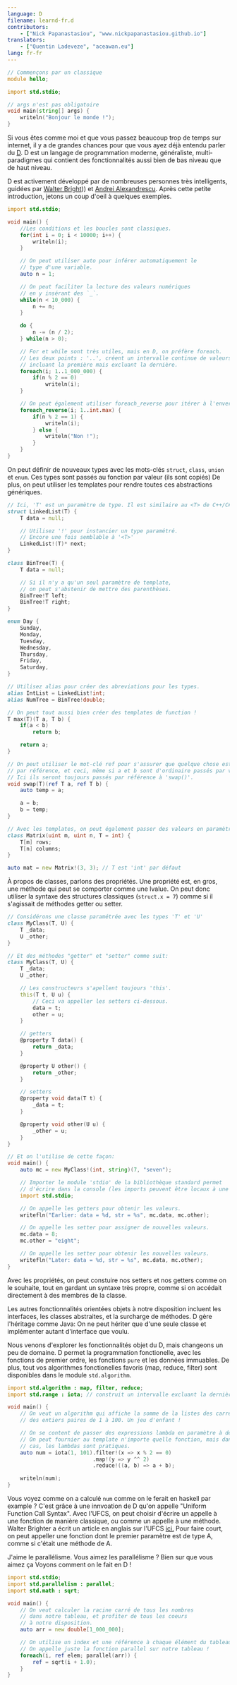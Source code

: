 ```yaml
---
language: D
filename: learnd-fr.d
contributors:
    - ["Nick Papanastasiou", "www.nickpapanastasiou.github.io"]
translators:
    - ["Quentin Ladeveze", "aceawan.eu"]
lang: fr-fr
---
```


```d
// Commençons par un classique
module hello;

import std.stdio;

// args n'est pas obligatoire
void main(string[] args) {
    writeln("Bonjour le monde !");
}
```

Si vous êtes comme moi et que vous passez beaucoup trop de temps sur internet, il y a
de grandes chances pour que vous ayez déjà entendu parler du [D](http://dlang.org/).
D est un langage de programmation moderne, généraliste, multi-paradigmes qui contient
des fonctionnalités aussi bien de bas niveau que de haut niveau.

D est activement développé par de nombreuses personnes très intelligents, guidées par
[Walter Bright](https://fr.wikipedia.org/wiki/Walter_Bright))) et
[Andrei Alexandrescu](https://fr.wikipedia.org/wiki/Andrei_Alexandrescu).
Après cette petite introduction, jetons un coup d'oeil à quelques exemples.

```d
import std.stdio;

void main() {
    //Les conditions et les boucles sont classiques.
    for(int i = 0; i < 10000; i++) {
        writeln(i);
    }

    // On peut utiliser auto pour inférer automatiquement le
    // type d'une variable.
    auto n = 1;

    // On peut faciliter la lecture des valeurs numériques
    // en y insérant des `_`.
    while(n < 10_000) {
        n += n;
    }

    do {
        n -= (n / 2);
    } while(n > 0);

    // For et while sont très utiles, mais en D, on préfère foreach.
    // Les deux points : '..', créent un intervalle continue de valeurs
    // incluant la première mais excluant la dernière.
    foreach(i; 1..1_000_000) {
        if(n % 2 == 0)
            writeln(i);
    }

    // On peut également utiliser foreach_reverse pour itérer à l'envers.
    foreach_reverse(i; 1..int.max) {
        if(n % 2 == 1) {
            writeln(i);
        } else {
            writeln("Non !");
        }
    }
}
```
On peut définir de nouveaux types avec les mots-clés `struct`, `class`,
`union` et `enum`. Ces types sont passés au fonction par valeur (ils sont copiés)
De plus, on peut utiliser les templates pour rendre toutes ces abstractions génériques.

```d
// Ici, 'T' est un paramètre de type. Il est similaire au <T> de C++/C#/Java.
struct LinkedList(T) {
    T data = null;

	// Utilisez '!' pour instancier un type paramétré.
	// Encore une fois semblable à '<T>'
    LinkedList!(T)* next;
}

class BinTree(T) {
    T data = null;

    // Si il n'y a qu'un seul paramètre de template,
    // on peut s'abstenir de mettre des parenthèses.
    BinTree!T left;
    BinTree!T right;
}

enum Day {
    Sunday,
    Monday,
    Tuesday,
    Wednesday,
    Thursday,
    Friday,
    Saturday,
}

// Utilisez alias pour créer des abreviations pour les types.
alias IntList = LinkedList!int;
alias NumTree = BinTree!double;

// On peut tout aussi bien créer des templates de function !
T max(T)(T a, T b) {
    if(a < b)
        return b;

    return a;
}

// On peut utiliser le mot-clé ref pour s'assurer que quelque chose est passé
// par référence, et ceci, même si a et b sont d'ordinaire passés par valeur.
// Ici ils seront toujours passés par référence à 'swap()'.
void swap(T)(ref T a, ref T b) {
    auto temp = a;

    a = b;
    b = temp;
}

// Avec les templates, on peut également passer des valeurs en paramètres.
class Matrix(uint m, uint n, T = int) {
    T[m] rows;
    T[n] columns;
}

auto mat = new Matrix!(3, 3); // T est 'int' par défaut

```
À propos de classes, parlons des propriétés. Une propriété est, en gros,
une méthode qui peut se comporter comme une lvalue. On peut donc utiliser
la syntaxe des structures classiques (`struct.x = 7`) comme si il
s'agissait de méthodes getter ou setter.

```d
// Considérons une classe paramétrée avec les types 'T' et 'U'
class MyClass(T, U) {
    T _data;
    U _other;
}

// Et des méthodes "getter" et "setter" comme suit:
class MyClass(T, U) {
    T _data;
    U _other;

	// Les constructeurs s'apellent toujours 'this'.
    this(T t, U u) {
		// Ceci va appeller les setters ci-dessous.
        data = t;
        other = u;
    }

    // getters
    @property T data() {
        return _data;
    }

    @property U other() {
        return _other;
    }

    // setters
    @property void data(T t) {
        _data = t;
    }

    @property void other(U u) {
        _other = u;
    }
}

// Et on l'utilise de cette façon:
void main() {
    auto mc = new MyClass!(int, string)(7, "seven");

	// Importer le module 'stdio' de la bibliothèque standard permet
	// d'écrire dans la console (les imports peuvent être locaux à une portée)
    import std.stdio;

	// On appelle les getters pour obtenir les valeurs.
    writefln("Earlier: data = %d, str = %s", mc.data, mc.other);

	// On appelle les setter pour assigner de nouvelles valeurs.
    mc.data = 8;
    mc.other = "eight";

	// On appelle les setter pour obtenir les nouvelles valeurs.
    writefln("Later: data = %d, str = %s", mc.data, mc.other);
}
```
Avec les propriétés, on peut constuire nos setters et nos getters
comme on le souhaite, tout en gardant un syntaxe très propre,
comme si on accédait directement à des membres de la classe.

Les autres fonctionnalités orientées objets à notre disposition
incluent les interfaces, les classes abstraites, et la surcharge
de méthodes. D gère l'héritage comme Java: On ne peut hériter que
d'une seule classe et implémenter autant d'interface que voulu.

Nous venons d'explorer les fonctionnalités objet du D, mais changeons
un peu de domaine. D permet la programmation fonctionelle, avec les fonctions
de premier ordre, les fonctions `pure` et les données immuables.
De plus, tout vos algorithmes fonctionelles favoris (map, reduce, filter)
sont disponibles dans le module `std.algorithm`.

```d
import std.algorithm : map, filter, reduce;
import std.range : iota; // construit un intervalle excluant la dernière valeur.

void main() {
	// On veut un algorithm qui affiche la somme de la listes des carrés
	// des entiers paires de 1 à 100. Un jeu d'enfant !

	// On se content de passer des expressions lambda en paramètre à des templates.
	// On peut fournier au template n'importe quelle fonction, mais dans notre
	// cas, les lambdas sont pratiques.
    auto num = iota(1, 101).filter!(x => x % 2 == 0)
                           .map!(y => y ^^ 2)
                           .reduce!((a, b) => a + b);

    writeln(num);
}
```

Vous voyez comme on a calculé `num` comme on le ferait en haskell par example ?
C'est grâce à une innvoation de D qu'on appelle "Uniform Function Call Syntax".
Avec l'UFCS, on peut choisir d'écrire un appelle à une fonction de manière
classique, ou comme un appelle à une méthode. Walter Brighter a écrit un
article en anglais sur l'UFCS [ici.](http://www.drdobbs.com/cpp/uniform-function-call-syntax/232700394)
Pour faire court, on peut appeller une fonction dont le premier paramètre
est de type A, comme si c'était une méthode de A.

J'aime le parallélisme. Vous aimez les parallélisme ? Bien sur que vous aimez ça
Voyons comment on le fait en D !

```d
import std.stdio;
import std.parallelism : parallel;
import std.math : sqrt;

void main() {
    // On veut calculer la racine carré de tous les nombres
    // dans notre tableau, et profiter de tous les coeurs
    // à notre disposition.
    auto arr = new double[1_000_000];

    // On utilise un index et une référence à chaque élément du tableau.
    // On appelle juste la fonction parallel sur notre tableau !
    foreach(i, ref elem; parallel(arr)) {
        ref = sqrt(i + 1.0);
    }
}


```

